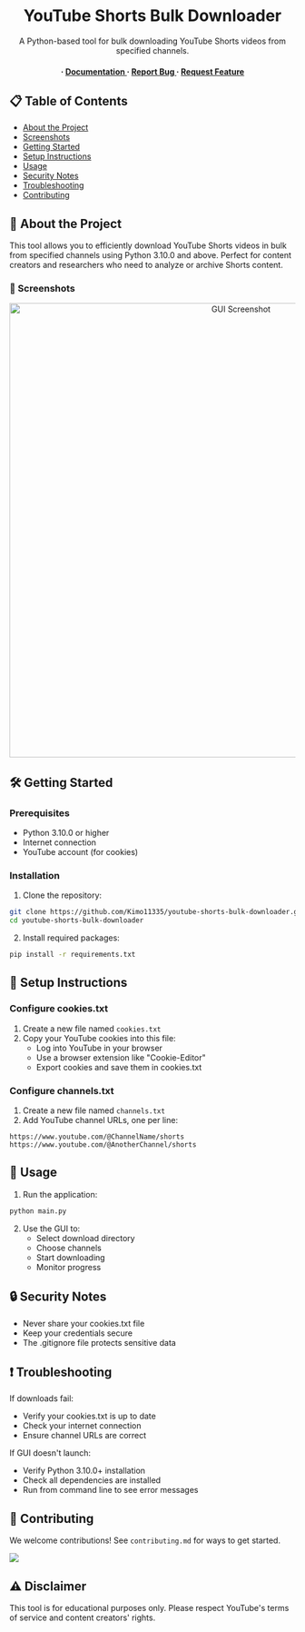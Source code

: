 <div align='center'>

# YouTube Shorts Bulk Downloader

A Python-based tool for bulk downloading YouTube Shorts videos from specified channels.

<h4> <span> · </span> <a href="https://github.com/Kimo11335/youtube-shorts-bulk-downloader/blob/main/README.md"> Documentation </a> <span> · </span> <a href="https://github.com/Kimo11335/youtube-shorts-bulk-downloader/issues"> Report Bug </a> <span> · </span> <a href="https://github.com/Kimo11335/youtube-shorts-bulk-downloader/issues"> Request Feature </a> </h4>

</div>

## 📋 Table of Contents

- [About the Project](#about-the-project)
- [Screenshots](#screenshots)
- [Getting Started](#getting-started)
- [Setup Instructions](#setup-instructions)
- [Usage](#usage)
- [Security Notes](#security-notes)
- [Troubleshooting](#troubleshooting)
- [Contributing](#contributing)

## 🌟 About the Project

This tool allows you to efficiently download YouTube Shorts videos in bulk from specified channels using Python 3.10.0 and above. Perfect for content creators and researchers who need to analyze or archive Shorts content.

### 📸 Screenshots
<div align="center">
<img src="https://cdn.discordapp.com/attachments/1083921622513225818/1175934302320590988/image.png?ex=656d0929&is=655a9429&hm=77a5955511826e443f5a0324e5f5aef968b004a592baf9e454bec2711a84781f&" alt='GUI Screenshot' width='800'/>
</div>

## 🛠️ Getting Started

### Prerequisites
- Python 3.10.0 or higher
- Internet connection
- YouTube account (for cookies)

### Installation
1. Clone the repository:
```bash
git clone https://github.com/Kimo11335/youtube-shorts-bulk-downloader.git
cd youtube-shorts-bulk-downloader
```

2. Install required packages:
```bash
pip install -r requirements.txt
```

## 📝 Setup Instructions

### Configure cookies.txt
1. Create a new file named `cookies.txt`
2. Copy your YouTube cookies into this file:
   - Log into YouTube in your browser
   - Use a browser extension like "Cookie-Editor"
   - Export cookies and save them in cookies.txt

### Configure channels.txt
1. Create a new file named `channels.txt`
2. Add YouTube channel URLs, one per line:
```
https://www.youtube.com/@ChannelName/shorts
https://www.youtube.com/@AnotherChannel/shorts
```

## 🎯 Usage

1. Run the application:
```bash
python main.py
```

2. Use the GUI to:
   - Select download directory
   - Choose channels
   - Start downloading
   - Monitor progress

## 🔒 Security Notes
- Never share your cookies.txt file
- Keep your credentials secure
- The .gitignore file protects sensitive data

## ❗ Troubleshooting

If downloads fail:
- Verify your cookies.txt is up to date
- Check your internet connection
- Ensure channel URLs are correct

If GUI doesn't launch:
- Verify Python 3.10.0+ installation
- Check all dependencies are installed
- Run from command line to see error messages

## 🤝 Contributing

We welcome contributions! See `contributing.md` for ways to get started.

<a href="https://github.com/Kimo11335/youtube-shorts-bulk-downloader/graphs/contributors">
  <img src="https://contrib.rocks/image?repo=Louis3797/awesome-readme-template" />
</a>

## ⚠️ Disclaimer
This tool is for educational purposes only. Please respect YouTube's terms of service and content creators' rights.